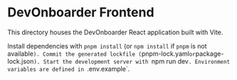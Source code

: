 # DevOnboarder Frontend

This directory houses the DevOnboarder React application built with Vite.

Install dependencies with `pnpm install` (or `npm install` if `pnpm` is not available`). Commit the generated lockfile (`pnpm-lock.yaml` or `package-lock.json`).
Start the development server with `npm run dev`.
Environment variables are defined in `.env.example`.
